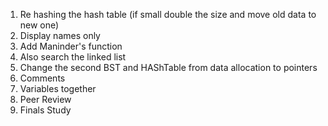 1. Re hashing the hash table (if small double the size and move old data to new one)
2. Display names only
3. Add Maninder's function
4. Also search the linked list
5. Change the second BST and HAShTable from data allocation to pointers
6. Comments
7. Variables together
8. Peer Review
9. Finals Study
